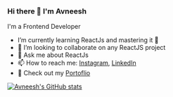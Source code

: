 ### Hi there 👋  I'm Avneesh
I'm a Frontend  Developer

<!--
**avneesh0612/avneesh0612** is a ✨ _special_ ✨ repository because its `README.md` (this file) appears on your GitHub profile.

Here are some ideas to get you started:

- 🔭 I’m currently working on ...
- 🌱 I’m currently learning ...
- 👯 I’m looking to collaborate on ...
- 🤔 I’m looking for help with ...
- 💬 Ask me about ...
- 📫 How to reach me: ...
- 😄 Pronouns: ...
- ⚡ Fun fact: ...
-->
* I’m currently learning ReactJs and mastering it 💪
* 👯 I’m looking to collaborate on any ReactJS project
* 💬 Ask me about ReactJs
* 📫 How to reach me: [Instagram](https://www.instagram.com/avneesh_agarwal/ "Avneesh's Instagram"), [LinkedIn](https://www.linkedin.com/in/avneesh-agarwal-78312b20a/ "Avneesh's LinkedIn")
* 🧠 Check out my [Portoflio](https://avneeshresume.netlify.app/ "Avneesh's Portoflio")


[![Avneesh's GitHub stats](https://github-readme-stats.vercel.app/api?username=avneesh0612)](https://github.com/avneesh0612/&show_icons=true&theme=merko)

